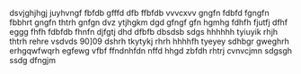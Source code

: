 dsvjghjhgj
juyhvngf
fbfdb
gfffd
dfb
ffbfdb
vvvcxvv
gngfn
fdbfd
fgngfn
fbbhrt
gngfn
thtrh
gnfgn
dvz
ytjhgkm
dgd
gfngf
gfn
hgmhg
fdhfh
fjutfj
dfhf
eggg
fhfh
fdbfdb
fhnfn
djfgtj
dhd
dfbfb
dbsdsb
sdgs
hhhhhh
tyiuyik
rhjh
thtrh
rehre
vsdvds
90]09
dshrh
tkytykj
rhrh
hhhhfh
tyeyey
sdhbgr
gweghrh
erhgqwfwqrh
egfewg
vfbf
ffndnhfdn
nffd
hhgd
zbfdh
rhtrj
cvnvcjmn
sdgsgh
ssdg
dfngjm
